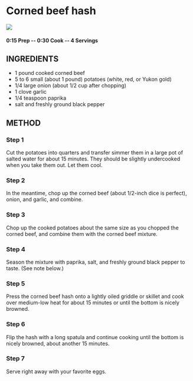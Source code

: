 # Corned beef hash
![](https://raw.githubusercontent.com/fuzzwah/recipes/images/pics/Corned-beef-hash.jpg)
#### 0:15 Prep -- 0:30 Cook -- 4 Servings
## INGREDIENTS
* 1 pound cooked corned beef
* 5 to 6 small (about 1 pound) potatoes (white, red, or Yukon gold)
* 1/4 large onion (about 1/2 cup after chopping)
* 1 clove garlic
* 1/4 teaspoon paprika
* salt and freshly ground black pepper
## METHOD
### Step 1
Cut the potatoes into quarters and transfer simmer them in a large pot of salted water for about 15 minutes. They should be slightly undercooked when you take them out. Let them cool.
### Step 2
In the meantime, chop up the corned beef (about 1/2-inch dice is perfect), onion, and garlic, and combine. 
### Step 3
Chop up the cooked potatoes about the same size as you chopped the corned beef, and combine them with the corned beef mixture.
### Step 4
Season the mixture with paprika, salt, and freshly ground black pepper to taste. (See note below.)
### Step 5
Press the corned beef hash onto a lightly oiled griddle or skillet and cook over medium-low heat for about 15 minutes or until the bottom is nicely browned.
### Step 6
Flip the hash with a long spatula and continue cooking until the bottom is nicely browned, about another 15 minutes.
### Step 7
Serve right away with your favorite eggs.